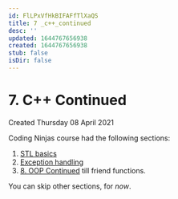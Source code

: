 ```yaml
---
id: FlLPxVfHkBIFAFfTlXaQS
title: 7 _c++_continued
desc: ''
updated: 1644767656938
created: 1644767656938
stub: false
isDir: false
---
```

# 7. C++ Continued
Created Thursday 08 April 2021

Coding Ninjas course had the following sections:

1. [STL basics](./5._Data_Structures/5._C++_STL.md)
2. [Exception handling](./7._C++_Continued/4._Exception_Handling.md)
3. [8. OOP Continued](./8._OOP_Continued.md) till friend functions.


You can skip other sections, for *now*.


